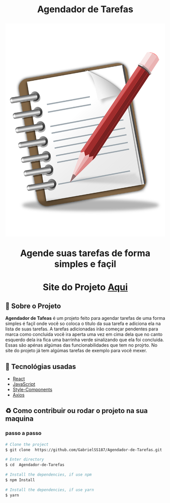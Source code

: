 <h1 align="center">
    <p>Agendador de Tarefas</p>
    <img src="public/favicon.ico" />
    <p>Agende suas tarefas de forma simples e façil<p>
</h1>

<h1 align="center">Site do Projeto
<a href="https://agendador-de-tarefas.surge.sh/">
Aqui</a></h1>


## 📕 Sobre o Projeto

**Agendador de Tafeas**  é um projeto feito para agendar tarefas de uma forma simples é façil onde você so coloca o titulo da sua tarefa e adiciona ela na lista de suas tarefas. A tarefas adicionadas irão começar pendentes para marca como concluida você ira aperta uma vez em cima dela que no canto esquerdo dela ira fica uma barrinha verde sinalizando que ela foi concluida. Essas são apénas algúmas das funcionabilidades que tem no projrto. No site do projeto já tem algúmas tarefas de exemplo para você mexer.

## 🔨 Tecnológias usadas

- [React](https://pt-br.reactjs.org/)
- [JavaScript](https://www.javascript.com/)
- [Style-Components](https://styled-components.com/)
- [Axios](https://axios-http.com/)

## ♻ Como contribuir ou rodar o projeto na sua maquina

### passo a passo

```bash
# Clone the project
$ git clone  https://github.com/GabrielSS187/Agendador-de-Tarefas.git
```

```bash
# Enter directory
$ cd  Agendador-de-Tarefas
```

```bash
# Install the dependencies, if use npm
$ npm Install
```

```bash
# Install the dependencies, if use yarn
$ yarn
```
